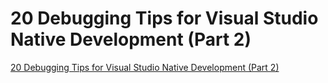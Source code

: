# 20 Debugging Tips for Visual Studio Native Development (Part 2)
[20 Debugging Tips for Visual Studio Native Development (Part 2)](https://aiwithcloud.com/2022/09/15/20_debugging_tips_for_visual_studio_native_development_part_2/)